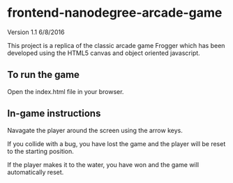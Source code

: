 # frontend-nanodegree-arcade-game 
Version 1.1 6/8/2016

This project is a replica of the classic arcade game Frogger which has been developed using the HTML5 canvas and object oriented javascript.

## To run the game

Open the index.html file in your browser.

## In-game instructions

Navagate the player around the screen using the arrow keys.

If you collide with a bug, you have lost the game and the player will be reset to the starting position.

If the player makes it to the water, you have won and the game will automatically reset.